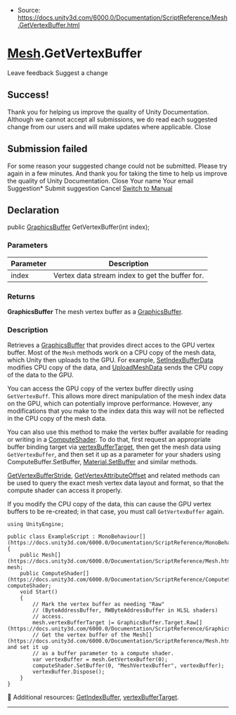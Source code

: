 * Source: https://docs.unity3d.com/6000.0/Documentation/ScriptReference/Mesh.GetVertexBuffer.html

#  [Mesh](https://docs.unity3d.com/6000.0/Documentation/ScriptReference/Mesh.html).GetVertexBuffer
Leave feedback
Suggest a change
## Success!
Thank you for helping us improve the quality of Unity Documentation. Although we cannot accept all submissions, we do read each suggested change from our users and will make updates where applicable.
Close
## Submission failed
For some reason your suggested change could not be submitted. Please <a>try again</a> in a few minutes. And thank you for taking the time to help us improve the quality of Unity Documentation.
Close
Your name Your email Suggestion* Submit suggestion
Cancel
[Switch to Manual](https://docs.unity3d.com/6000.0/Documentation/Manual/class-Mesh.html "Go to Mesh Component in the Manual")
## Declaration
public [GraphicsBuffer](https://docs.unity3d.com/6000.0/Documentation/ScriptReference/GraphicsBuffer.html) GetVertexBuffer(int index); 
### Parameters
Parameter | Description  
---|---  
index | Vertex data stream index to get the buffer for.  
### Returns
**GraphicsBuffer** The mesh vertex buffer as a [GraphicsBuffer](https://docs.unity3d.com/6000.0/Documentation/ScriptReference/GraphicsBuffer.html). 
### Description
Retrieves a [GraphicsBuffer](https://docs.unity3d.com/6000.0/Documentation/ScriptReference/GraphicsBuffer.html) that provides direct acces to the GPU vertex buffer.
Most of the `Mesh` methods work on a CPU copy of the mesh data, which Unity then uploads to the GPU. For example, [SetIndexBufferData](https://docs.unity3d.com/6000.0/Documentation/ScriptReference/Mesh.SetIndexBufferData.html) modifies CPU copy of the data, and [UploadMeshData](https://docs.unity3d.com/6000.0/Documentation/ScriptReference/Mesh.UploadMeshData.html) sends the CPU copy of the data to the GPU.  
  
You can access the GPU copy of the vertex buffer directly using `GetVertexBuff`. This allows more direct manipulation of the mesh index data on the GPU, which can potentially improve performance. However, any modifications that you make to the index data this way will not be reflected in the CPU copy of the mesh data.  
  
You can also use this method to make the vertex buffer available for reading or writing in a [ComputeShader](https://docs.unity3d.com/6000.0/Documentation/ScriptReference/ComputeShader.html). To do that, first request an appropriate buffer binding target via [vertexBufferTarget](https://docs.unity3d.com/6000.0/Documentation/ScriptReference/Mesh-vertexBufferTarget.html), then get the mesh data using `GetVertexBuffer`, and then set it up as a parameter for your shaders using ComputeBuffer.SetBuffer, [Material.SetBuffer](https://docs.unity3d.com/6000.0/Documentation/ScriptReference/Material.SetBuffer.html) and similar methods.  
  
[GetVertexBufferStride](https://docs.unity3d.com/6000.0/Documentation/ScriptReference/Mesh.GetVertexBufferStride.html), [GetVertexAttributeOffset](https://docs.unity3d.com/6000.0/Documentation/ScriptReference/Mesh.GetVertexAttributeOffset.html) and related methods can be used to query the exact mesh vertex data layout and format, so that the compute shader can access it properly.  
  
If you modify the CPU copy of the data, this can cause the GPU vertex buffers to be re-created; in that case, you must call `GetVertexBuffer` again.
```
using UnityEngine;  
  
public class ExampleScript : MonoBehaviour[](https://docs.unity3d.com/6000.0/Documentation/ScriptReference/MonoBehaviour.html)
{
    public Mesh[](https://docs.unity3d.com/6000.0/Documentation/ScriptReference/Mesh.html) mesh;
    public ComputeShader[](https://docs.unity3d.com/6000.0/Documentation/ScriptReference/ComputeShader.html) computeShader;
    void Start()
    {
        // Mark the vertex buffer as needing "Raw"
        // (ByteAddressBuffer, RWByteAddressBuffer in HLSL shaders)
        // access.
        mesh.vertexBufferTarget |= GraphicsBuffer.Target.Raw[](https://docs.unity3d.com/6000.0/Documentation/ScriptReference/GraphicsBuffer.Target.Raw.html);
        // Get the vertex buffer of the Mesh[](https://docs.unity3d.com/6000.0/Documentation/ScriptReference/Mesh.html), and set it up
        // as a buffer parameter to a compute shader.
        var vertexBuffer = mesh.GetVertexBuffer(0);
        computeShader.SetBuffer(0, "MeshVertexBuffer", vertexBuffer);
        vertexBuffer.Dispose();
    }
}

```

Additional resources: [GetIndexBuffer](https://docs.unity3d.com/6000.0/Documentation/ScriptReference/Mesh.GetIndexBuffer.html), [vertexBufferTarget](https://docs.unity3d.com/6000.0/Documentation/ScriptReference/Mesh-vertexBufferTarget.html).
* * *
